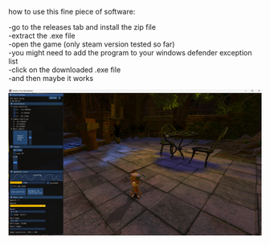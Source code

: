 how to use this fine piece of software:

-go to the releases tab and install the zip file<br>
-extract the .exe file<br>
-open the game (only steam version tested so far)<br>
-you might need to add the program to your windows defender exception list<br>
-click on the downloaded .exe file<br>
-and then maybe it works<br>

![preview.png](preview.png)